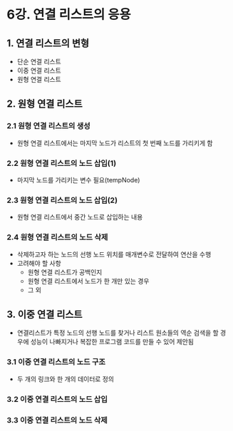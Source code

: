 # 6강. 연결 리스트의 응용

## 1. 연결 리스트의 변형
* 단순 연결 리스트
* 이중 연결 리스트
* 원형 연결 리스트

## 2. 원형 연결 리스트

### 2.1 원형 연결 리스트의 생성
* 원형 연결 리스트에서는 마지막 노드가 리스트의 첫 번째 노드를 가리키게 함

### 2.2 원형 연결 리스트의 노드 삽입(1)
* 마지막 노드를 가리키는 변수 필요(tempNode)

### 2.3 원형 연결 리스트의 노드 삽입(2)
* 원형 연결 리스트에서 중간 노드로 삽입하는 내용

### 2.4 원형 연결 리스트의 노드 삭제
* 삭제하고자 하는 노드의 선행 노드 위치를 매개변수로 전달하여 연산을 수행
* 고려해야 할 사항
  * 원형 연결 리스트가 공백인지
  * 원형 연결 리스트에서 노드가 한 개만 있는 경우
  * 그 외

## 3. 이중 연결 리스트
* 연결리스트가 특정 노드의 선행 노드를 찾거나 리스트 원소들의 역순 검색을 할 경우에 성능이 나빠지거나 복잡한 프로그램 코드를 만들 수 있어 제안됨

### 3.1 이중 연결 리스트의 노드 구조
* 두 개의 링크와 한 개의 데이터로 정의

### 3.2 이중 연결 리스트의 노드 삽입

### 3.3 이중 연결 리스트의 노드 삭제


